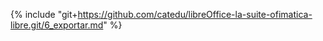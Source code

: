 {% include "git+https://github.com/catedu/libreOffice-la-suite-ofimatica-libre.git/6_exportar.md" %}